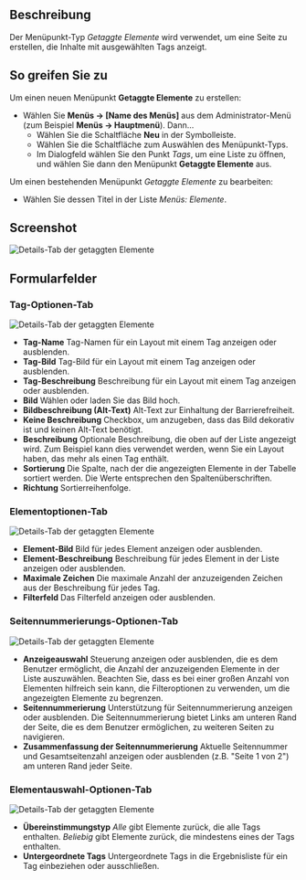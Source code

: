 <!-- Filename: Help4.x:Menu_Item:_Tagged_Items / Display title: Getaggte Elemente -->

## Beschreibung

Der Menüpunkt-Typ *Getaggte Elemente* wird verwendet, um eine Seite zu erstellen, die Inhalte mit ausgewählten Tags anzeigt.

## So greifen Sie zu

Um einen neuen Menüpunkt **Getaggte Elemente** zu erstellen:

- Wählen Sie **Menüs → \[Name des Menüs\]** aus dem Administrator-Menü (zum Beispiel **Menüs → Hauptmenü**). Dann...
  - Wählen Sie die Schaltfläche **Neu** in der Symbolleiste.
  - Wählen Sie die Schaltfläche zum Auswählen des Menüpunkt-Typs.
  - Im Dialogfeld wählen Sie den Punkt *Tags*, um eine Liste zu öffnen, und wählen Sie dann den Menüpunkt **Getaggte Elemente** aus.

Um einen bestehenden Menüpunkt *Getaggte Elemente* zu bearbeiten:

- Wählen Sie dessen Titel in der Liste *Menüs: Elemente*.

## Screenshot

![Details-Tab der getaggten Elemente](../../../de/images/menu-items/tags-tagged-items-details-tab.png)

## Formularfelder

### Tag-Optionen-Tab

![Details-Tab der getaggten Elemente](../../../de/images/menu-items/tags-tagged-items-tag-options-tab.png)

- **Tag-Name** Tag-Namen für ein Layout mit einem Tag anzeigen oder ausblenden.
- **Tag-Bild** Tag-Bild für ein Layout mit einem Tag anzeigen oder ausblenden.
- **Tag-Beschreibung** Beschreibung für ein Layout mit einem Tag anzeigen oder ausblenden.
- **Bild** Wählen oder laden Sie das Bild hoch.
- **Bildbeschreibung (Alt-Text)** Alt-Text zur Einhaltung der Barrierefreiheit.
- **Keine Beschreibung** Checkbox, um anzugeben, dass das Bild dekorativ ist und keinen Alt-Text benötigt.
- **Beschreibung** Optionale Beschreibung, die oben auf der Liste angezeigt wird. Zum Beispiel kann dies verwendet werden, wenn Sie ein Layout haben, das mehr als einen Tag enthält.
- **Sortierung** Die Spalte, nach der die angezeigten Elemente in der Tabelle sortiert werden. Die Werte entsprechen den Spaltenüberschriften.
- **Richtung** Sortierreihenfolge.

### Elementoptionen-Tab

![Details-Tab der getaggten Elemente](../../../de/images/menu-items/tags-tagged-items-item-options-tab.png)

- **Element-Bild** Bild für jedes Element anzeigen oder ausblenden.
- **Element-Beschreibung** Beschreibung für jedes Element in der Liste anzeigen oder ausblenden.
- **Maximale Zeichen** Die maximale Anzahl der anzuzeigenden Zeichen aus der Beschreibung für jedes Tag.
- **Filterfeld** Das Filterfeld anzeigen oder ausblenden.

### Seitennummerierungs-Optionen-Tab

![Details-Tab der getaggten Elemente](../../../de/images/menu-items/tags-tagged-items-pagination-options-tab.png)

- **Anzeigeauswahl** Steuerung anzeigen oder ausblenden, die es dem Benutzer ermöglicht, die Anzahl der anzuzeigenden Elemente in der Liste auszuwählen. Beachten Sie, dass es bei einer großen Anzahl von Elementen hilfreich sein kann, die Filteroptionen zu verwenden, um die angezeigten Elemente zu begrenzen.
- **Seitennummerierung** Unterstützung für Seitennummerierung anzeigen oder ausblenden. Die Seitennummerierung bietet Links am unteren Rand der Seite, die es dem Benutzer ermöglichen, zu weiteren Seiten zu navigieren.
- **Zusammenfassung der Seitennummerierung** Aktuelle Seitennummer und Gesamtseitenzahl anzeigen oder ausblenden (z.B. "Seite 1 von 2") am unteren Rand jeder Seite.

### Elementauswahl-Optionen-Tab

![Details-Tab der getaggten Elemente](../../../de/images/menu-items/tags-tagged-items-item-selection-options-tab.png)

- **Übereinstimmungstyp** *Alle* gibt Elemente zurück, die alle Tags enthalten. *Beliebig* gibt Elemente zurück, die mindestens eines der Tags enthalten.
- **Untergeordnete Tags** Untergeordnete Tags in die Ergebnisliste für ein Tag einbeziehen oder ausschließen.
